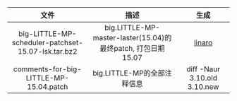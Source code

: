 


| 文件                                              |    描述                                                       |   生成    |
|:-------------------------------------------------:|:-------------------------------------------------------------:|:---------:|
| big-LITTLE-MP-scheduler-patchset-15.07-lsk.tar.bz2| big.LITTLE-MP-master-laster(15.04)的最终patch, 打包日期15.07  | [linaro](https://wiki.linaro.org/ARM/VersatileExpress?action=AttachFile&do=get&target=big-LITTLE-MP-scheduler-patchset-15.07-lsk.tar.bz2) |
| comments-for-big-LITTLE-MP-15.04.patch            | big.LITTLE-MP的全部注释信息                                   |   diff -Naur 3.10.old 3.10.new    |
